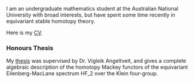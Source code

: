 I am an undergraduate mathematics student at the Australian National University with broad interests, but have spent some time recently in equivariant stable homotopy theory.

Here is my [CV](./CV.pdf).

### Honours Thesis

My [thesis](./thesis.pdf) was supervised by Dr. Vigleik Angeltveit, and gives a complete algebraic description of the homotopy Mackey functors of the equivariant Eilenberg-MacLane spectrum HF_2 over the Klein four-group.
